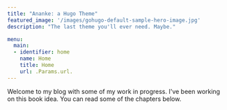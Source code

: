 ```yaml
---
title: "Ananke: a Hugo Theme"
featured_image: '/images/gohugo-default-sample-hero-image.jpg'
description: "The last theme you'll ever need. Maybe."

menu:
  main:
  - identifier: home
    name: Home
    title: Home
    url: .Params.url.
---
```

Welcome to my blog with some of my work in progress. I've been working on this book idea. You can read some of the chapters below.
